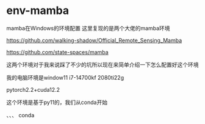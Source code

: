 # env-mamba
mamba在Windows的环境配置
这里复现的是两个大佬的mamba环境

https://github.com/walking-shadow/Official_Remote_Sensing_Mamba

https://github.com/state-spaces/mamba

这两个环境对于我来说踩了不少的坑所以现在来简单介绍一下怎么配置好这个环境

我的电脑环境是window11 i7-14700kf 2080ti22g 

pytorch2.2+cuda12.2  

这个环境是基于py11的，我们从conda开始

、、、 conda
